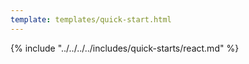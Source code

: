 ```yaml
---
template: templates/quick-start.html
---
```


<script>
  const meta = {
    what_you_will_learn: [
      "Create new React app using Vite",
      "Install <a href='https://www.npmjs.com/package/@asgardeo/auth-react' target='_blank' rel='noopener noreferrer'>@asgardeo/auth-react</a> package",
      "Add user login and logout",
      "Display user profile information"
    ],
    prerequisites: [
      "About 15 minutes",
      "<a href='{{ base_path }}/get-started/quick-set-up/'>Set-up {{ product_name }}</a>",
      "Install <a href='https://nodejs.org/en/download/package-manager' target='_blank' rel='noopener noreferrer'>Node.js</a> on your system.",
      "Make sure you have a JavaScript package manager like <code>npm</code>, <code>yarn</code>, or <code>pnpm</code>.",
      "A favorite text editor or IDE"
    ],
    source_code: "<a href='https://github.com/asgardeo/asgardeo-auth-react-sdk/tree/main/samples/asgardeo-react-app' target='_blank' class='github-icon'>React Vite App Sample</a>",
    whats_next: [
      "Try out <a href='{{ base_path }}/complete-guides/react/introduction/' target='_blank'>{{ product_name }} complete React guide</a>",
      "Try out {{ product_name }} user onboarding complete guide for React",
      "Read security best practices for React app guide"
    ]
  };
</script>

{% include "../../../../includes/quick-starts/react.md" %}
